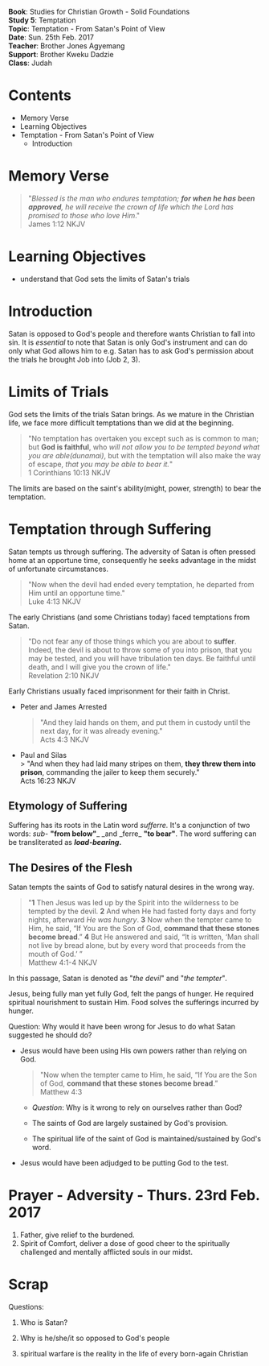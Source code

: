 **Book**: Studies for Christian Growth - Solid Foundations  
**Study 5**: Temptation  
**Topic**: Temptation - From Satan's Point of View  
**Date**: Sun. 25th Feb. 2017  
**Teacher**: Brother Jones Agyemang  
**Support**: Brother Kweku Dadzie  
**Class**: Judah

# **Contents**

* Memory Verse
* Learning Objectives
* Temptation - From Satan's Point of View
  * Introduction

# Memory Verse

> "_Blessed is the man who endures temptation; **for when he has been approved**, he will receive the crown of life which the Lord has promised to those who love Him_."  
> James 1:12 NKJV

# Learning Objectives

* understand that God sets the limits of Satan's trials

# Introduction

Satan is opposed to God's people and therefore wants Christian to fall into sin. It is _essential_ to note that Satan is only God's instrument and can do only what God allows him to e.g. Satan has to ask God's permission about the trials he brought Job into \(Job 2, 3\).

# Limits of Trials

God sets the limits of the trials Satan brings. As we mature in the Christian life, we face more difficult temptations than we did at the beginning.

> "No temptation has overtaken you except such as is common to man; but **God is faithful**, who _will not allow you to be tempted beyond what you are able\(dunamai\)_, but with the temptation will also make the way of escape, _that you may be able to bear it._"  
> 1 Corinthians 10:13 NKJV

The limits are based on the saint's ability\(might, power, strength\) to bear the temptation.

# Temptation through Suffering

Satan tempts us through suffering. The adversity of Satan is often pressed home at an opportune time, consequently he seeks advantage in the midst of unfortunate circumstances.

> "Now when the devil had ended every temptation, he departed from Him until an opportune time."  
> Luke 4:13 NKJV

The early Christians \(and some Christians today\) faced temptations from Satan.

> "Do not fear any of those things which you are about to **suffer**. Indeed, the devil is about to throw some of you into prison, that you may be tested, and you will have tribulation ten days. Be faithful until death, and I will give you the crown of life."  
> Revelation 2:10 NKJV

Early Christians usually faced imprisonment for their faith in Christ.

* Peter and James Arrested
  > "And they laid hands on them, and put them in custody until the next day, for it was already evening."  
  > Acts 4:3 NKJV
* Paul and Silas  
  &gt; "And when they had laid many stripes on them, **they threw them into prison**, commanding the jailer to keep them securely."   
  Acts 16:23 NKJV

## Etymology of Suffering

Suffering has its roots in the Latin word _sufferre._ It's a conjunction of two words: _sub-_ **"from below"**_ \_and \_ferre_ **"to bear"**. The word suffering can be transliterated as _**load-bearing**_**.**

## The Desires of the Flesh

Satan tempts the saints of God to satisfy natural desires in the wrong way. 

> "**1** Then Jesus was led up by the Spirit into the wilderness to be tempted by the devil. **2** And when He had fasted forty days and forty nights, afterward _He was hungry_. **3** Now when the tempter came to Him, he said, “If You are the Son of God, **command that these stones become bread**.” **4** But He answered and said, “It is written, ‘Man shall not live by bread alone, but by every word that proceeds from the mouth of God.’ ”  
> Matthew 4:1-4 NKJV

In this passage, Satan is denoted as "_the devil_" and "_the tempter_"_._

Jesus, being fully man yet fully God, felt the pangs of hunger. He required spiritual nourishment to sustain Him. Food solves the sufferings incurred by hunger. 

Question: Why would it have been wrong for Jesus to do what Satan suggested he should do?

* Jesus would have been using His own powers rather than relying on God. 
  > "Now when the tempter came to Him, he said, “If You are the Son of God, **command that these stones become bread**.”  
  > Matthew 4:3

  * _Question_: Why is it wrong to rely on ourselves rather than God?

  * The saints of God are largely sustained by God's provision. 
  * The spiritual life of the saint of God is maintained/sustained by God's word. 
* Jesus would have been adjudged to be putting God to the test. 

# Prayer - Adversity - Thurs. 23rd Feb. 2017

1. Father, give relief to the burdened. 
2. Spirit of Comfort, deliver a dose of good cheer to the spiritually challenged and mentally afflicted souls in our midst. 

# Scrap

Questions:

1. Who is Satan? 
2. Why is he/she/it so opposed to God's people

3. spiritual warfare is the reality in the life of every born-again Christian



